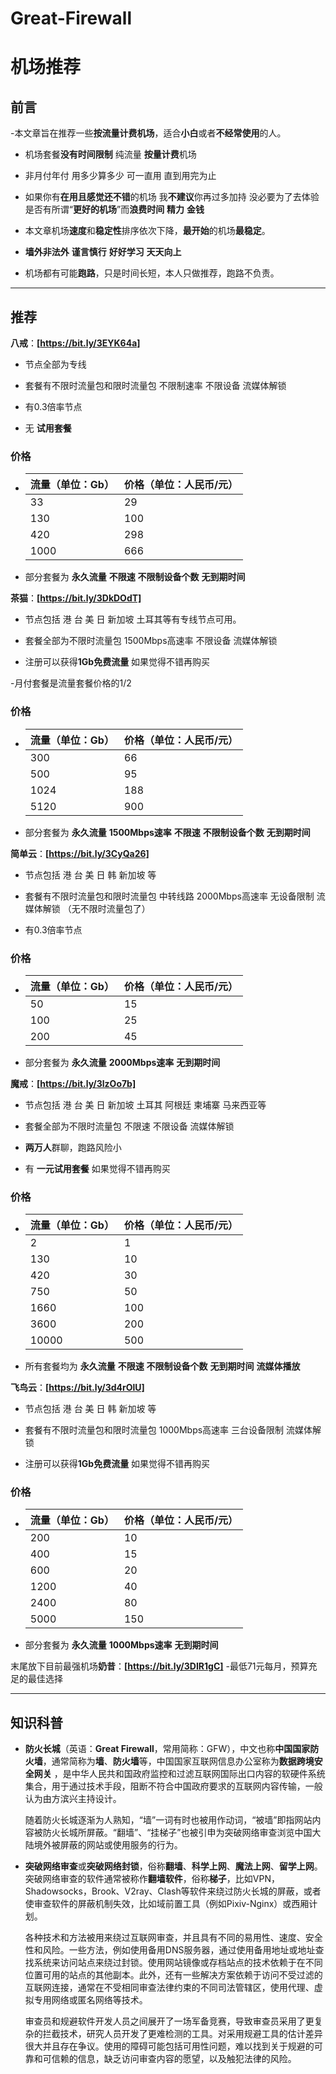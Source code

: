 # Great-Firewall
# 机场推荐

## 前言
-本文章旨在推荐一些**按流量计费机场**，适合**小白**或者**不经常使用**的人。

- 机场套餐**没有时间限制** 纯流量 **按量计费**机场 

- 非月付年付 用多少算多少 可一直用 直到用完为止

- 如果你有**在用且感觉还不错**的机场 我**不建议**你再过多加持 没必要为了去体验是否有所谓“**更好的机场**”而**浪费时间** **精力** **金钱**

- 本文章机场**速度**和**稳定性**排序依次下降，**最开始**的机场**最稳定**。

- **墙外非法外** **谨言慎行** **好好学习** **天天向上**

- 机场都有可能**跑路**，只是时间长短，本人只做推荐，跑路不负责。

------

## 推荐


**八戒**：**[https://bit.ly/3EYK64a]**

- 节点全部为专线

- 套餐有不限时流量包和限时流量包 不限制速率 不限设备 流媒体解锁 

- 有0.3倍率节点

- 无 **试用套餐** 



### 价格

- | 流量（单位：Gb） | 价格（单位：人民币/元） |
  | ---------------- | ---------------------- |
  | 33               | 29                     |
  | 130              | 100                    |
  | 420              | 298                    |
  | 1000             | 666                    |


- 部分套餐为 **永久流量** **不限速** **不限制设备个数** **无到期时间**








**茶猫**：**[https://bit.ly/3DkDOdT]**

- 节点包括 港 台 美 日 新加坡 土耳其等有专线节点可用。

- 套餐全部为不限时流量包 1500Mbps高速率 不限设备 流媒体解锁

- 注册可以获得**1Gb免费流量** 如果觉得不错再购买

-月付套餐是流量套餐价格的1/2


### 价格

- | 流量（单位：Gb） | 价格（单位：人民币/元） |
  | ---------------- | ----------------------- |
  | 300              | 66                      |
  | 500              | 95                      |
  | 1024             | 188                     |
  | 5120             | 900                     |

- 部分套餐为 **永久流量** **1500Mbps速率** **不限速** **不限制设备个数** **无到期时间**




**简单云**：**[https://bit.ly/3CyQa26]**

- 节点包括 港 台 美 日 韩 新加坡 等

- 套餐有不限时流量包和限时流量包 中转线路 2000Mbps高速率 无设备限制 流媒体解锁 （无不限时流量包了）

- 有0.3倍率节点


### 价格

- | 流量（单位：Gb） | 价格（单位：人民币/元） |
  | ---------------- | ---------------------- |
  | 50               | 15                      |
  | 100              | 25                     |
  | 200              | 45                     |
  

- 部分套餐为 **永久流量** **2000Mbps速率**  **无到期时间**







**魔戒**：**[https://bit.ly/3lzOo7b]**

- 节点包括 港 台 美 日 新加坡 土耳其 阿根廷 柬埔寨 马来西亚等

- 套餐全部为不限时流量包 不限速 不限设备 流媒体解锁

- **两万人**群聊，跑路风险小

- 有 **一元试用套餐** 如果觉得不错再购买


### 价格

- | 流量（单位：Gb） | 价格（单位：人民币/元） |
  | ---------------- | ----------------------- |
  | 2                | 1                       |
  | 130              | 10                      | 
  | 420              | 30                      |
  | 750              | 50                      |
  | 1660             | 100                     |
  | 3600             | 200                     |
  | 10000            | 500                     |
  
- 所有套餐均为 **永久流量** **不限速** **不限制设备个数** **无到期时间** **流媒体播放**

**飞鸟云**：**[https://bit.ly/3d4rOlU]**

- 节点包括 港 台 美 日 韩 新加坡 等

- 套餐有不限时流量包和限时流量包 1000Mbps高速率 三台设备限制 流媒体解锁 

- 注册可以获得**1Gb免费流量** 如果觉得不错再购买


### 价格

- | 流量（单位：Gb） | 价格（单位：人民币/元） |
  | ---------------- | ---------------------- |
  | 200              | 10                     |
  | 400              | 15                     |
  | 600              | 20                     |
  | 1200             | 40                     |
  | 2400             | 80                     |
  | 5000             | 150                    |

- 部分套餐为 **永久流量** **1000Mbps速率**  **无到期时间**

末尾放下目前最强机场**奶昔**：**[https://bit.ly/3DIR1gC]**
-最低71元每月，预算充足的最佳选择



------

## 知识科普

- **防火长城**（英语：**Great Firewall**，常用简称：GFW），中文也称**中国国家防火墙**，通常简称为**墙**、**防火墙**等，中国国家互联网信息办公室称为**数据跨境安全网关** ，是中华人民共和国政府监控和过滤互联网国际出口内容的软硬件系统集合，用于通过技术手段，阻断不符合中国政府要求的互联网内容传输，一般认为由方滨兴主持设计。

  随着防火长城逐渐为人熟知，“墙”一词有时也被用作动词，“被墙”即指网站内容被防火长城所屏蔽。“翻墙”、“挂梯子”也被引申为突破网络审查浏览中国大陆境外被屏蔽的网站或使用服务的行为。

- **突破网络审查**或**突破网络封锁**，俗称**翻墙**、**科学上网**、**魔法上网**、**留学上网**。突破网络审查的软件通常被称作**翻墙软件**，俗称**梯子**，比如VPN，Shadowsocks，Brook、V2ray、Clash等软件来绕过防火长城的屏蔽，或者使审查软件的屏蔽机制失效，比如域前置工具（例如Pixiv-Nginx）或西厢计划。

  各种技术和方法被用来绕过互联网审查，并且具有不同的易用性、速度、安全性和风险。一些方法，例如使用备用DNS服务器，通过使用备用地址或地址查找系统来访问站点来绕过封锁。使用网站镜像或存档站点的技术依赖于在不同位置可用的站点的其他副本。此外，还有一些解决方案依赖于访问不受过滤的互联网连接，通常在不受相同审查法律约束的不同司法管辖区，使用代理、虚拟专用网络或匿名网络等技术。

  审查员和规避软件开发人员之间展开了一场军备竞赛，导致审查员采用了更复杂的拦截技术，研究人员开发了更难检测的工具。对采用规避工具的估计差异很大并且存在争议。使用的障碍可能包括可用性问题，难以找到关于规避的可靠和可信赖的信息，缺乏访问审查内容的愿望，以及触犯法律的风险。
